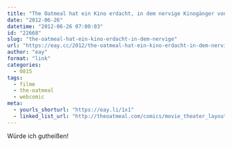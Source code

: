 ```yaml
---
title: "The Oatmeal hat ein Kino erdacht, in dem nervige Kinogänger von den anderen separiert werden"
date: "2012-06-26"
datetime: "2012-06-26 07:00:03"
id: "22668"
slug: "the-oatmeal-hat-ein-kino-erdacht-in-dem-nervige"
url: "https://eay.cc/2012/the-oatmeal-hat-ein-kino-erdacht-in-dem-nervige/"
author: "eay"
format: "link"
categories:
  - 0815
tags:
  - filme
  - the-oatmeal
  - webcomic
meta:
  - yourls_shorturl: "https://eay.li/1x1"
  - linked_list_url: "http://theoatmeal.com/comics/movie_theater_layout"
---
```


Würde ich gutheißen!
